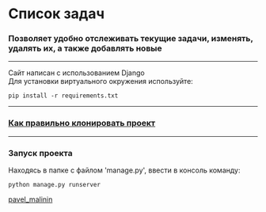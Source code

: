 # Список задач
### Позволяет удобно отслеживать текущие задачи, изменять, удалять их, а также добавлять новые 
___  

Сайт написан с использованием Django  
Для установки виртуального окружения используйте:  
```
pip install -r requirements.txt
```

___
### [Как правильно клонировать проект](https://docs.github.com/ru/repositories/creating-and-managing-repositories/cloning-a-repository)
___
### Запуск проекта
Находясь в папке с файлом 'manage.py', ввести в консоль команду:
```
python manage.py runserver
```

[pavel_malinin](https://github.com/Pavel792)